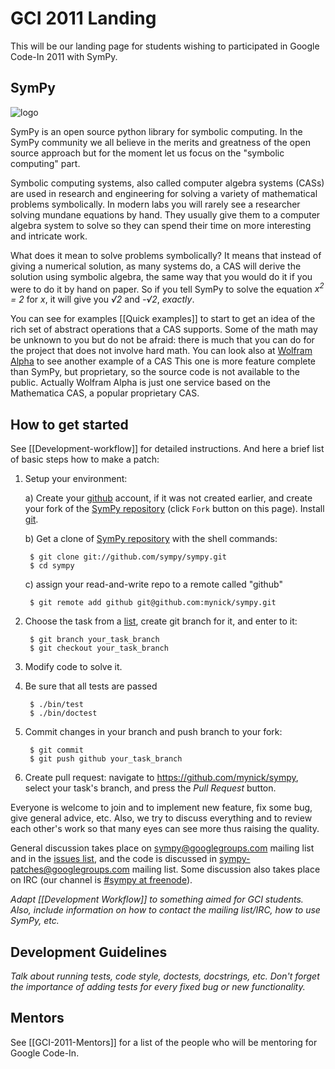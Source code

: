 # GCI 2011 Landing

This will be our landing page for students wishing to participated in Google Code-In 2011 with SymPy.

## SymPy

![logo](https://github.com/sympy/sympy.github.com/raw/master/media/logo-200x200.png)

SymPy is an open source python library for symbolic computing. In the SymPy community we all believe in the merits and greatness of the open source approach but for the moment let us focus on the "symbolic computing" part.

Symbolic computing systems, also called computer algebra systems (CASs) are used in research and engineering for solving a variety of mathematical problems symbolically. In modern labs you will rarely see a researcher solving mundane equations by hand. They usually give them to a computer algebra system to solve so they can spend their time on more interesting and intricate work.

What does it mean to solve problems symbolically?  It means that instead of giving a numerical solution, as many systems do, a CAS will derive the solution using symbolic algebra, the same way that you would do it if you were to do it by hand on paper.  So if you tell SymPy to solve the equation *x<sup>2</sup> = 2* for *x*, it will give you *&radic;2* and *-&radic;2*, *exactly*.

You can see for examples [[Quick examples]] to start to get an idea of the rich set of abstract operations that a CAS supports. Some of the math may be unknown to you but do not be afraid: there is much that you can do for the project that does not involve hard math. You can look also at [Wolfram Alpha](www.wolframalpha.com) to see another example of a CAS This one is more feature complete than SymPy, but proprietary, so the source code is not available to the public. Actually Wolfram Alpha is just one service based on the Mathematica CAS, a popular proprietary CAS. 

## How to get started


See [[Development-workflow]] for detailed instructions. And here a brief list of basic steps how to make a patch:

1. Setup your environment:

    a) Create your [github](https://github.com/) account, if it was not created earlier, and
    create your fork of the [SymPy repository](https://github.com/sympy/sympy) (click `Fork` button on this page).
    Install [git](http://git-scm.com/download).

    b) Get a clone of [SymPy repository](https://github.com/sympy/sympy) with the shell commands:

        $ git clone git://github.com/sympy/sympy.git
        $ cd sympy

    c) assign your read-and-write repo to a remote called "github"

        $ git remote add github git@github.com:mynick/sympy.git

2. Choose the task from a [list](https://docs.google.com/spreadsheet/ccc?key=0AiMKW-ZM-_fedFpSWm51VFBFZkdTRnh3WkhYRndSVXc), create git branch for it, and enter to it:

        $ git branch your_task_branch
        $ git checkout your_task_branch

3. Modify code to solve it.

4. Be sure that all tests are passed

        $ ./bin/test
        $ ./bin/doctest

5. Commit changes in your branch and push branch to your fork:

        $ git commit
        $ git push github your_task_branch

6. Create pull request: navigate to https://github.com/mynick/sympy, select your task's branch, and press the *Pull Request* button.


Everyone is welcome to join and to implement new feature, fix some bug, give
general advice, etc. Also, we try to discuss everything and to review each
other's work so that many eyes can see more thus raising the quality.

General discussion takes place on [sympy@googlegroups.com](http://groups.google.com/group/sympy) mailing list and in
the [issues list](http://code.google.com/p/sympy/issues/list), and the code is discussed in [sympy-patches@googlegroups.com](http://groups.google.com/group/sympy-patches)
mailing list. Some discussion also takes place on IRC (our channel is [#sympy at freenode](irc://irc.freenode.net/sympy)).

_Adapt [[Development Workflow]] to something aimed for GCI students.  Also, include information on how to contact the mailing list/IRC, how to use SymPy, etc._

## Development Guidelines

_Talk about running tests, code style, doctests, docstrings, etc. Don't forget the importance of adding tests for every fixed bug or new functionality._

## Mentors

See [[GCI-2011-Mentors]] for a list of the people who will be mentoring for Google Code-In.
